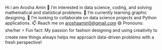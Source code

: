 Hi i am Arosha Amin
👀 I’m interested in data science, coding, and solving mathematical and statistical problems.
🌱 I’m currently learning graphic designing.
💞️ I’m looking to collaborate on data science projects and Python applications.
📫 Reach me on aroshaamin0@gmail.com
😄 Pronouns: she/her
⚡ Fun fact: My passion for fashion designing and using creativity to create new things always helps me approach data-driven problems with a fresh perspective!

<!---
arosha27/arosha27 is a ✨ special ✨ repository because its `README.md` (this file) appears on your GitHub profile.
You can click the Preview link to take a look at your changes.
--->
